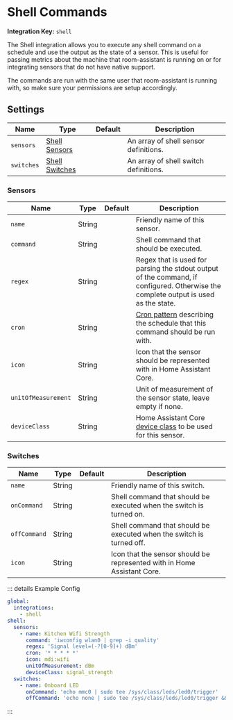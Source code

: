 # Shell Commands

**Integration Key:** `shell`

The Shell integration allows you to execute any shell command on a schedule and use the output as the state of a sensor. This is useful for passing metrics about the machine that room-assistant is running on or for integrating sensors that do not have native support.

The commands are run with the same user that room-assistant is running with, so make sure your permissions are setup accordingly.

## Settings

| Name       | Type                        | Default | Description                           |
| ---------- | --------------------------- | ------- | ------------------------------------- |
| `sensors`  | [Shell Sensors](#sensors)   |         | An array of shell sensor definitions. |
| `switches` | [Shell Switches](#switches) |         | An array of shell switch definitions. |

### Sensors

| Name                | Type   | Default | Description                                                  |
| ------------------- | ------ | ------- | ------------------------------------------------------------ |
| `name`              | String |         | Friendly name of this sensor.                                |
| `command`           | String |         | Shell command that should be executed.                       |
| `regex`             | String |         | Regex that is used for parsing the stdout output of the command, if configured. Otherwise the complete output is used as the state. |
| `cron`              | String |         | [Cron pattern](https://www.npmjs.com/package/node-cron#cron-syntax) describing the schedule that this command should be run with. |
| `icon`              | String |         | Icon that the sensor should be represented with in Home Assistant Core. |
| `unitOfMeasurement` | String |         | Unit of measurement of the sensor state, leave empty if none. |
| `deviceClass`       | String |         | Home Assistant Core [device class](https://www.home-assistant.io/integrations/sensor/#device-class) to be used for this sensor. |

### Switches

| Name         | Type   | Default | Description                                                  |
| ------------ | ------ | ------- | ------------------------------------------------------------ |
| `name`       | String |         | Friendly name of this switch.                                |
| `onCommand`  | String |         | Shell command that should be executed when the switch is turned on. |
| `offCommand` | String |         | Shell command that should be executed when the switch is turned off. |
| `icon`       | String |         | Icon that the sensor should be represented with in Home Assistant Core. |

::: details Example Config

```yaml
global:
  integrations:
    - shell
shell:
  sensors:
    - name: Kitchen Wifi Strength
      command: 'iwconfig wlan0 | grep -i quality'
      regex: 'Signal level=(-?[0-9]+) dBm'
      cron: '* * * * *'
      icon: mdi:wifi
      unitOfMeasurement: dBm
      deviceClass: signal_strength
  switches:
    - name: Onboard LED
      onCommand: 'echo mmc0 | sudo tee /sys/class/leds/led0/trigger'
      offCommand: 'echo none | sudo tee /sys/class/leds/led0/trigger && echo 1 | sudo tee /sys/class/leds/led0/brightness'
```

:::